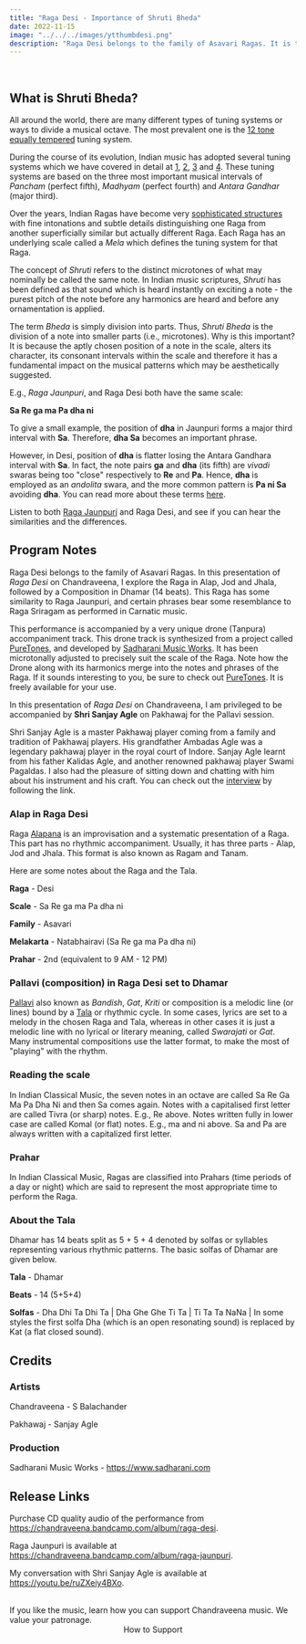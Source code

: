 ```yaml
---
title: "Raga Desi - Importance of Shruti Bheda"
date: 2022-11-15
image: "../../../images/ytthumbdesi.png"
description: "Raga Desi belongs to the family of Asavari Ragas. It is traditionally performed during the mid-morning hours of the day. While the scale is very similar to Jaunpuri, there are subtle differences in the patterns and note positions which differentiates Desi from Jaunpuri."
---
```


<you-tube videoid="LQ8N7DPw0Lo"></you-tube>
<br>

## What is Shruti Bheda?

All around the world, there are many different types of tuning systems or ways to divide a musical octave. The most prevalent one is the [12 tone equally tempered](https://en.wikipedia.org/wiki/Equal_temperament) tuning system.

During the course of its evolution, Indian music has adopted several tuning systems which we have covered in detail at [1](https://puretones.sadharani.com/learn/tuningsystems-1/), [2](https://puretones.sadharani.com/learn/tuningsystems-2/), [3](https://puretones.sadharani.com/learn/tuningsystems-3/) and [4](https://puretones.sadharani.com/learn/tuningsystems-4/). These tuning systems are based on the three most important musical intervals of *Pancham* (perfect fifth), *Madhyam* (perfect fourth) and *Antara Gandhar* (major third).

Over the years, Indian Ragas have become very [sophisticated structures](https://puretones.sadharani.com/learn/raga-classification/) with fine intonations and subtle details distinguishing one Raga from another superficially similar but actually different Raga. Each Raga has an underlying scale called a *Mela* which defines the tuning system for that Raga.

The concept of *Shruti* refers to the distinct microtones of what may nominally be called the same note. In Indian music scriptures, *Shruti* has been defined as that sound which is heard instantly on exciting a note - the purest pitch of the note before any harmonics are heard and before any ornamentation is applied.

The term *Bheda* is simply division into parts. Thus, *Shruti Bheda* is the division of a note into smaller parts (i.e., microtones). Why is this important? It is because the aptly chosen position of a note in the scale, alters its character, its consonant intervals within the scale and therefore it has a fundamental impact on the musical patterns which may be aesthetically suggested.

E.g., *Raga Jaunpuri*, and Raga Desi both have the same scale:

**Sa Re ga ma Pa dha ni**

To give a small example, the position of **dha** in Jaunpuri forms a major third interval with **Sa**. Therefore, **dha Sa** becomes an important phrase.

However, in Desi, position of **dha** is flatter losing the Antara Gandhara interval with **Sa**. In fact, the note pairs **ga** and **dha** (its fifth) are *vivadi* swaras being too "close" respectively to **Re** and **Pa**. Hence, **dha** is employed as an *andolita* swara, and the more common pattern is **Pa ni Sa** avoiding **dha**. You can read more about these terms [here](/blog/grammar-of-music).

Listen to both [Raga Jaunpuri](/blog/r2-jaunpuri) and Raga Desi, and see if you can hear the similarities and the differences.

## Program Notes

Raga Desi belongs to the family of Asavari Ragas.  In this presentation of *Raga Desi* on Chandraveena, I explore the Raga in Alap, Jod and Jhala, followed by a Composition in Dhamar (14 beats). This Raga has some similarity to Raga Jaunpuri, and certain phrases bear some resemblance to Raga Sriragam as performed in Carnatic music.

This performance is accompanied by a very unique drone (Tanpura) accompaniment track. This drone track is synthesized from a project called [PureTones](https://puretones.sadharani.com), and developed by [Sadharani Music Works](https://www.sadharani.com). It has been microtonally adjusted to precisely suit the scale of the Raga. Note how the Drone along with its harmonics merge into the notes and phrases of the Raga. If it sounds interesting to you, be sure to check out [PureTones](https://puretones.sadharani.com). It is freely available for your use.

In this presentation of *Raga Desi* on Chandraveena, I am privileged to be accompanied by **Shri Sanjay Agle** on Pakhawaj for the Pallavi session. 

Shri Sanjay Agle is a master Pakhawaj player coming from a family and tradition of Pakhawaj players. His grandfather Ambadas Agle was a legendary pakhawaj player in the royal court of Indore. Sanjay Agle learnt from his father Kalidas Agle, and another renowned pakhawaj player Swami Pagaldas. I also had the pleasure of sitting down and chatting with him about his instrument and his craft. You can check out the [interview](https://youtu.be/ruZXeiy4BXo) by following the link.

### Alap in Raga Desi
Raga [Alapana](/blog/raga-alapana/) is an improvisation and a systematic presentation of a Raga. This part has no rhythmic accompaniment. Usually, it has three parts - Alap, Jod and Jhala. This format is also known as Ragam and Tanam. 

Here are some notes about the Raga and the Tala.

**Raga** - Desi

**Scale** - Sa Re ga ma Pa dha ni

**Family** - Asavari

**Melakarta** - Natabhairavi (Sa Re ga ma Pa dha ni)

**Prahar** - 2nd (equivalent to 9 AM - 12 PM)

### Pallavi (composition) in Raga Desi set to Dhamar
[Pallavi](/blog/pallavi/) also known as *Bandish*, *Gat*, *Kriti* or composition is a melodic line (or lines) bound by a [Tala](/blog/taladhyaya) or rhythmic cycle. In some cases, lyrics are set to a melody in the chosen Raga and Tala, whereas in other cases it is just a melodic line with no lyrical or literary meaning, called *Swarajati* or *Gat*. Many instrumental compositions use the latter format, to make the most of "playing" with the rhythm.

### Reading the scale
In Indian Classical Music, the seven notes in an octave are called Sa Re Ga Ma Pa Dha Ni and then Sa comes again. Notes with a capitalised first letter are called Tivra (or sharp) notes. E.g., Re above. Notes written fully in lower case are called Komal (or flat) notes. E.g., ma and ni above. Sa and Pa are always written with a capitalized first letter.

### Prahar
In Indian Classical Music, Ragas are classified into Prahars (time periods of a day or night) which are said to represent the most appropriate time to perform the Raga.

### About the Tala
Dhamar has 14 beats split as 5 + 5 + 4 denoted by solfas or syllables representing various rhythmic patterns. The basic solfas of Dhamar are given below.

**Tala** - Dhamar

**Beats** - 14 (5+5+4)

**Solfas** - Dha Dhi Ta Dhi Ta | Dha Ghe Ghe Ti Ta | Ti Ta Ta NaNa |
In some styles the first solfa Dha (which is an open resonating sound) is replaced by Kat (a flat closed sound).


## Credits
### Artists
Chandraveena - S Balachander

Pakhawaj - Sanjay Agle

### Production
Sadharani Music Works - https://www.sadharani.com

## Release Links

Purchase CD quality audio of the performance from https://chandraveena.bandcamp.com/album/raga-desi.

Raga Jaunpuri is available at https://chandraveena.bandcamp.com/album/raga-jaunpuri.

My conversation with Shri Sanjay Agle is available at https://youtu.be/ruZXeiy4BXo.

<br>

<notice-box>
If you like the music, learn how you can support Chandraveena music. We value your patronage.
<div style="text-align:center">
<my-button to="/support/">How to Support</my-button>
</div>
</notice-box>
